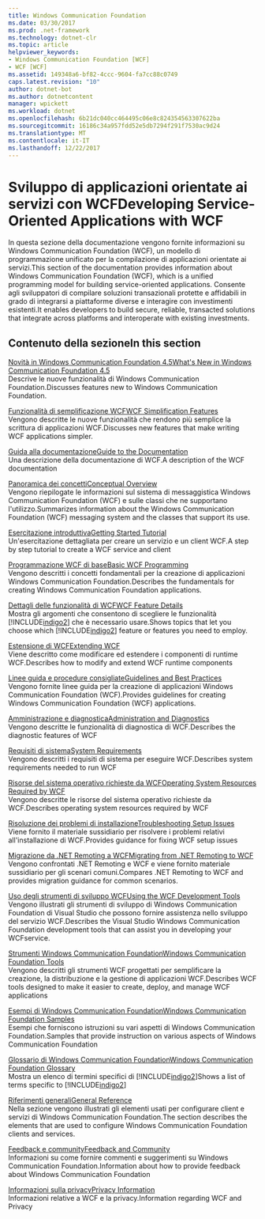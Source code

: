 ```yaml
---
title: Windows Communication Foundation
ms.date: 03/30/2017
ms.prod: .net-framework
ms.technology: dotnet-clr
ms.topic: article
helpviewer_keywords:
- Windows Communication Foundation [WCF]
- WCF [WCF]
ms.assetid: 149348a6-bf82-4ccc-9604-fa7cc88c0749
caps.latest.revision: "10"
author: dotnet-bot
ms.author: dotnetcontent
manager: wpickett
ms.workload: dotnet
ms.openlocfilehash: 6b21dc040cc464495c06e8c824354563307622ba
ms.sourcegitcommit: 16186c34a957fdd52e5db7294f291f7530ac9d24
ms.translationtype: MT
ms.contentlocale: it-IT
ms.lasthandoff: 12/22/2017
---
```

# <a name="developing-service-oriented-applications-with-wcf"></a><span data-ttu-id="0ff3c-102">Sviluppo di applicazioni orientate ai servizi con WCF</span><span class="sxs-lookup"><span data-stu-id="0ff3c-102">Developing Service-Oriented Applications with WCF</span></span>
<span data-ttu-id="0ff3c-103">In questa sezione della documentazione vengono fornite informazioni su Windows Communication Foundation (WCF), un modello di programmazione unificato per la compilazione di applicazioni orientate ai servizi.</span><span class="sxs-lookup"><span data-stu-id="0ff3c-103">This section of the documentation provides information about Windows Communication Foundation (WCF), which is a unified programming model for building service-oriented applications.</span></span> <span data-ttu-id="0ff3c-104">Consente agli sviluppatori di compilare soluzioni transazionali protette e affidabili in grado di integrarsi a piattaforme diverse e interagire con investimenti esistenti.</span><span class="sxs-lookup"><span data-stu-id="0ff3c-104">It enables developers to build secure, reliable, transacted solutions that integrate across platforms and interoperate with existing investments.</span></span>
 
## <a name="in-this-section"></a><span data-ttu-id="0ff3c-105">Contenuto della sezione</span><span class="sxs-lookup"><span data-stu-id="0ff3c-105">In this section</span></span>  
 [<span data-ttu-id="0ff3c-106">Novità in Windows Communication Foundation 4.5</span><span class="sxs-lookup"><span data-stu-id="0ff3c-106">What's New in Windows Communication Foundation 4.5</span></span>](../../../docs/framework/wcf/whats-new.md)  
 <span data-ttu-id="0ff3c-107">Descrive le nuove funzionalità di Windows Communication Foundation.</span><span class="sxs-lookup"><span data-stu-id="0ff3c-107">Discusses features new to Windows Communication Foundation.</span></span>  
  
 [<span data-ttu-id="0ff3c-108">Funzionalità di semplificazione WCF</span><span class="sxs-lookup"><span data-stu-id="0ff3c-108">WCF Simplification Features</span></span>](../../../docs/framework/wcf/wcf-simplification-features.md)  
 <span data-ttu-id="0ff3c-109">Vengono descritte le nuove funzionalità che rendono più semplice la scrittura di applicazioni WCF.</span><span class="sxs-lookup"><span data-stu-id="0ff3c-109">Discusses new features that make writing WCF applications simpler.</span></span>  
  
 [<span data-ttu-id="0ff3c-110">Guida alla documentazione</span><span class="sxs-lookup"><span data-stu-id="0ff3c-110">Guide to the Documentation</span></span>](../../../docs/framework/wcf/guide-to-the-documentation.md)  
 <span data-ttu-id="0ff3c-111">Una descrizione della documentazione di WCF.</span><span class="sxs-lookup"><span data-stu-id="0ff3c-111">A description of the WCF documentation</span></span>  
  
 [<span data-ttu-id="0ff3c-112">Panoramica dei concetti</span><span class="sxs-lookup"><span data-stu-id="0ff3c-112">Conceptual Overview</span></span>](../../../docs/framework/wcf/conceptual-overview.md)  
 <span data-ttu-id="0ff3c-113">Vengono riepilogate le informazioni sul sistema di messaggistica Windows Communication Foundation (WCF) e sulle classi che ne supportano l'utilizzo.</span><span class="sxs-lookup"><span data-stu-id="0ff3c-113">Summarizes information about the Windows Communication Foundation (WCF) messaging system and the classes that support its use.</span></span>  
  
 [<span data-ttu-id="0ff3c-114">Esercitazione introduttiva</span><span class="sxs-lookup"><span data-stu-id="0ff3c-114">Getting Started Tutorial</span></span>](../../../docs/framework/wcf/getting-started-tutorial.md)  
 <span data-ttu-id="0ff3c-115">Un'esercitazione dettagliata per creare un servizio e un client WCF.</span><span class="sxs-lookup"><span data-stu-id="0ff3c-115">A step by step tutorial to create a WCF service and client</span></span>  
  
 [<span data-ttu-id="0ff3c-116">Programmazione WCF di base</span><span class="sxs-lookup"><span data-stu-id="0ff3c-116">Basic WCF Programming</span></span>](../../../docs/framework/wcf/basic-wcf-programming.md)  
 <span data-ttu-id="0ff3c-117">Vengono descritti i concetti fondamentali per la creazione di applicazioni Windows Communication Foundation.</span><span class="sxs-lookup"><span data-stu-id="0ff3c-117">Describes the fundamentals for creating Windows Communication Foundation applications.</span></span>  
  
 [<span data-ttu-id="0ff3c-118">Dettagli delle funzionalità di WCF</span><span class="sxs-lookup"><span data-stu-id="0ff3c-118">WCF Feature Details</span></span>](../../../docs/framework/wcf/feature-details/index.md)  
 <span data-ttu-id="0ff3c-119">Mostra gli argomenti che consentono di scegliere le funzionalità [!INCLUDE[indigo2](../../../includes/indigo2-md.md)] che è necessario usare.</span><span class="sxs-lookup"><span data-stu-id="0ff3c-119">Shows topics that let you choose which [!INCLUDE[indigo2](../../../includes/indigo2-md.md)] feature or features you need to employ.</span></span>  
  
 [<span data-ttu-id="0ff3c-120">Estensione di WCF</span><span class="sxs-lookup"><span data-stu-id="0ff3c-120">Extending WCF</span></span>](../../../docs/framework/wcf/extending/extending-wcf.md)  
 <span data-ttu-id="0ff3c-121">Viene descritto come modificare ed estendere i componenti di runtime WCF.</span><span class="sxs-lookup"><span data-stu-id="0ff3c-121">Describes how to modify and extend WCF runtime components</span></span>  
  
 [<span data-ttu-id="0ff3c-122">Linee guida e procedure consigliate</span><span class="sxs-lookup"><span data-stu-id="0ff3c-122">Guidelines and Best Practices</span></span>](../../../docs/framework/wcf/guidelines-and-best-practices.md)  
 <span data-ttu-id="0ff3c-123">Vengono fornite linee guida per la creazione di applicazioni Windows Communication Foundation (WCF).</span><span class="sxs-lookup"><span data-stu-id="0ff3c-123">Provides guidelines for creating Windows Communication Foundation (WCF) applications.</span></span>  
  
 [<span data-ttu-id="0ff3c-124">Amministrazione e diagnostica</span><span class="sxs-lookup"><span data-stu-id="0ff3c-124">Administration and Diagnostics</span></span>](../../../docs/framework/wcf/diagnostics/index.md)  
 <span data-ttu-id="0ff3c-125">Vengono descritte le funzionalità di diagnostica di WCF.</span><span class="sxs-lookup"><span data-stu-id="0ff3c-125">Describes the diagnostic features of WCF</span></span>  
  
 [<span data-ttu-id="0ff3c-126">Requisiti di sistema</span><span class="sxs-lookup"><span data-stu-id="0ff3c-126">System Requirements</span></span>](../../../docs/framework/wcf/wcf-system-requirements.md)  
 <span data-ttu-id="0ff3c-127">Vengono descritti i requisiti di sistema per eseguire WCF.</span><span class="sxs-lookup"><span data-stu-id="0ff3c-127">Describes system requirements needed to run WCF</span></span>  
  
 [<span data-ttu-id="0ff3c-128">Risorse del sistema operativo richieste da WCF</span><span class="sxs-lookup"><span data-stu-id="0ff3c-128">Operating System Resources Required by WCF</span></span>](../../../docs/framework/wcf/operating-system-resources-required-by-wcf.md)  
 <span data-ttu-id="0ff3c-129">Vengono descritte le risorse del sistema operativo richieste da WCF.</span><span class="sxs-lookup"><span data-stu-id="0ff3c-129">Describes operating system resources required by WCF</span></span>  
  
 [<span data-ttu-id="0ff3c-130">Risoluzione dei problemi di installazione</span><span class="sxs-lookup"><span data-stu-id="0ff3c-130">Troubleshooting Setup Issues</span></span>](../../../docs/framework/wcf/troubleshooting-setup-issues.md)  
 <span data-ttu-id="0ff3c-131">Viene fornito il materiale sussidiario per risolvere i problemi relativi all'installazione di WCF.</span><span class="sxs-lookup"><span data-stu-id="0ff3c-131">Provides guidance for fixing WCF setup issues</span></span>  
  
 [<span data-ttu-id="0ff3c-132">Migrazione da .NET Remoting a WCF</span><span class="sxs-lookup"><span data-stu-id="0ff3c-132">Migrating from .NET Remoting to WCF</span></span>](../../../docs/framework/wcf/migrating-from-net-remoting-to-wcf.md)  
 <span data-ttu-id="0ff3c-133">Vengono confrontati .NET Remoting e WCF e viene fornito materiale sussidiario per gli scenari comuni.</span><span class="sxs-lookup"><span data-stu-id="0ff3c-133">Compares .NET Remoting to WCF and provides migration guidance for common scenarios.</span></span>  
  
 [<span data-ttu-id="0ff3c-134">Uso degli strumenti di sviluppo WCF</span><span class="sxs-lookup"><span data-stu-id="0ff3c-134">Using the WCF Development Tools</span></span>](../../../docs/framework/wcf/using-the-wcf-development-tools.md)  
 <span data-ttu-id="0ff3c-135">Vengono illustrati gli strumenti di sviluppo di Windows Communication Foundation di Visual Studio che possono fornire assistenza nello sviluppo del servizio WCF.</span><span class="sxs-lookup"><span data-stu-id="0ff3c-135">Describes the Visual Studio Windows Communication Foundation development tools that can assist you in developing your WCFservice.</span></span>  
  
 [<span data-ttu-id="0ff3c-136">Strumenti Windows Communication Foundation</span><span class="sxs-lookup"><span data-stu-id="0ff3c-136">Windows Communication Foundation Tools</span></span>](../../../docs/framework/wcf/tools.md)  
 <span data-ttu-id="0ff3c-137">Vengono descritti gli strumenti WCF progettati per semplificare la creazione, la distribuzione e la gestione di applicazioni WCF.</span><span class="sxs-lookup"><span data-stu-id="0ff3c-137">Describes WCF tools designed to make it easier to create, deploy, and manage WCF applications</span></span>  
  
 [<span data-ttu-id="0ff3c-138">Esempi di Windows Communication Foundation</span><span class="sxs-lookup"><span data-stu-id="0ff3c-138">Windows Communication Foundation Samples</span></span>](../../../docs/framework/wcf/samples/index.md)  
 <span data-ttu-id="0ff3c-139">Esempi che forniscono istruzioni su vari aspetti di Windows Communication Foundation.</span><span class="sxs-lookup"><span data-stu-id="0ff3c-139">Samples that provide instruction on various aspects of Windows Communication Foundation</span></span>  
  
 [<span data-ttu-id="0ff3c-140">Glossario di Windows Communication Foundation</span><span class="sxs-lookup"><span data-stu-id="0ff3c-140">Windows Communication Foundation Glossary</span></span>](../../../docs/framework/wcf/glossary.md)  
 <span data-ttu-id="0ff3c-141">Mostra un elenco di termini specifici di [!INCLUDE[indigo2](../../../includes/indigo2-md.md)]</span><span class="sxs-lookup"><span data-stu-id="0ff3c-141">Shows a list of terms specific to [!INCLUDE[indigo2](../../../includes/indigo2-md.md)]</span></span>  
  
 [<span data-ttu-id="0ff3c-142">Riferimenti generali</span><span class="sxs-lookup"><span data-stu-id="0ff3c-142">General Reference</span></span>](../../../docs/framework/wcf/general-reference.md)  
 <span data-ttu-id="0ff3c-143">Nella sezione vengono illustrati gli elementi usati per configurare client e servizi di Windows Communication Foundation.</span><span class="sxs-lookup"><span data-stu-id="0ff3c-143">The section describes the elements that are used to configure Windows Communication Foundation clients and services.</span></span>  
  
 [<span data-ttu-id="0ff3c-144">Feedback e community</span><span class="sxs-lookup"><span data-stu-id="0ff3c-144">Feedback and Community</span></span>](../../../docs/framework/wcf/feedback-and-community.md)  
 <span data-ttu-id="0ff3c-145">Informazioni su come fornire commenti e suggerimenti su Windows Communication Foundation.</span><span class="sxs-lookup"><span data-stu-id="0ff3c-145">Information about how to provide feedback about Windows Communication Foundation</span></span>  
  
 [<span data-ttu-id="0ff3c-146">Informazioni sulla privacy</span><span class="sxs-lookup"><span data-stu-id="0ff3c-146">Privacy Information</span></span>](../../../docs/framework/wcf/privacy-information.md)  
 <span data-ttu-id="0ff3c-147">Informazioni relative a WCF e la privacy.</span><span class="sxs-lookup"><span data-stu-id="0ff3c-147">Information regarding WCF and Privacy</span></span>  

